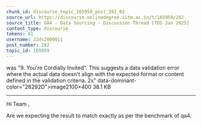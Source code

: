 ```yaml
---
chunk_id: discourse_topic_165959_post_282_02
source_url: https://discourse.onlinedegree.iitm.ac.in/t/165959/282
source_title: GA4 - Data Sourcing - Discussion Thread [TDS Jan 2025]
content_type: discourse
tokens: 81
username: 22ds2000011
post_number: 282
topic_id: 165959
---
```


 was "9. You're Cordially Invited". This suggests a data validation error where the actual data doesn't align with the expected format or content defined in the validation criteria. 2x" data-dominant-color="28292D">image2100×400 38.1 KB

---

Hi Team ,

Are we expecting the result to match exactly as per the benchmark of qa4.
